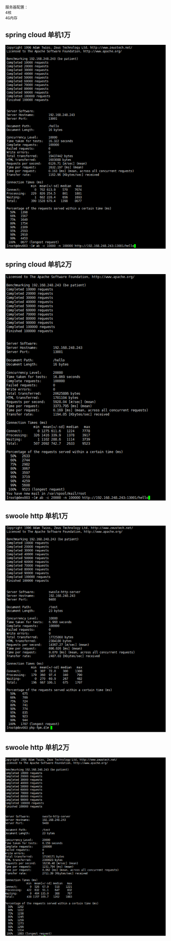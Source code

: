 ```
服务器配置：
4核
4G内存
```
## spring cloud 单机1万
![image](https://github.com/cn-suibin/mybook/blob/master/springcloud-1w.png)
## spring cloud 单机2万
![image](https://github.com/cn-suibin/mybook/blob/master/springcloud-2w.png)
## swoole http 单机1万
![image](https://github.com/cn-suibin/mybook/blob/master/swoole-1w.png)
## swoole http 单机2万
![image](https://github.com/cn-suibin/mybook/blob/master/swoole-2w.png)
